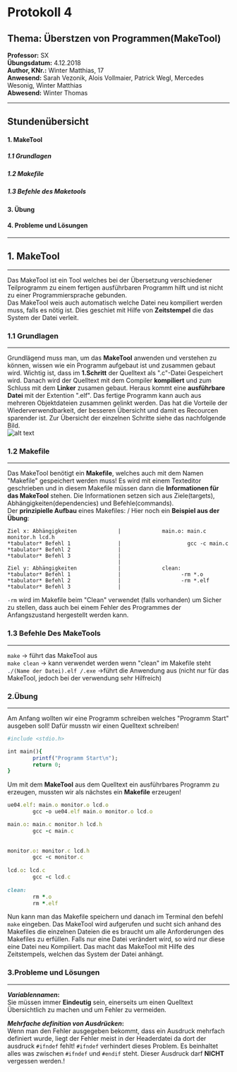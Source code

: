 # Protokoll 4
## Thema: Überstzen von Programmen(MakeTool)
**Professor:** SX  
**Übungsdatum:** 4.12.2018  
**Author, KNr.:** Winter Matthias, 17  
**Anwesend:** Sarah Vezonik, Alois Vollmaier, Patrick Wegl, Mercedes Wesonig, Winter Matthias  
**Abwesend:** Winter Thomas    
  
  
---

## Stundenübersicht
#### 1. MakeTool
##### 1.1 Grundlagen
##### 1.2 Makefile
##### 1.3 Befehle des Maketools
#### 3. Übung
#### 4. Probleme und Lösungen

--- 

## 1. MakeTool  
---
Das MakeTool ist ein Tool welches bei der Übersetzung verschiedener Teilprogramm zu einem fertigen ausführbaren Programm hilft und ist nicht zu einer Programmiersprache gebunden.  
Das MakeTool weis auch automatisch welche Datei neu kompiliert werden muss, falls es nötig ist. Dies geschiet mit Hilfe von **Zeitstempel** die das System der Datei verleit.
### 1.1 Grundlagen  
---
Grundlägend muss man, um das **MakeTool** anwenden und verstehen zu können, wissen wie ein Programm aufgebaut ist und zusammen gebaut wird.
Wichtig ist, dass im **1.Schritt** der Quelltext als ".c"-Datei Gespeichert wird. Danach wird der Quelltext mit dem Compiler **kompiliert** und zum Schluss mit dem **Linker** zusamen gebaut. Heraus kommt eine **ausführbare Datei** mit der Extention ".elf". Das fertige Programm kann auch  aus mehreren Objektdateien zusammen gelinkt werden. Das hat die Vorteile der Wiederverwendbarkeit, der besseren Übersicht und damit es Recourcen sparender ist. Zur Übersicht der einzelnen Schritte siehe das nachfolgende Bild.  
![alt text](http://new.c-howto.de/wp-content/uploads/2017/04/Makefiles.gif)     

### 1.2 Makefile
---
Das MakeTool benötigt ein **Makefile**, welches auch mit dem Namen "Makefile" gespeichert werden muss! Es wird mit einem Texteditor geschrieben und in diesem Makefile müssen dann die **Informationen für das MakeTool** stehen. Die Informationen setzen sich aus Ziele(targets), Abhängigkeiten(dependencies) und Befehle(commands).  
Der **prinzipielle Aufbau** eines Makefiles:  /  Hier noch ein **Beispiel aus der Übung**:
```
Ziel x: Abhängigkeiten             |             main.o: main.c monitor.h lcd.h
*tabulator* Befehl 1               |                     gcc -c main.c
*tabulator* Befehl 2               |
*tabulator* Befehl 3               |
                                   |
Ziel y: Abhängigkeiten             |             clean: 
*tabulator* Befehl 1               |                   -rm *.o
*tabulator* Befehl 2               |                   -rm *.elf
*tabulator* Befehl 3               |
``` 
```-rm``` wird im Makefile beim "Clean" verwendet (falls vorhanden) um Sicher zu stellen, dass auch bei einem Fehler des Programmes der Anfangszustand hergestellt werden kann.
### 1.3 Befehle Des MakeTools
---
```make``` -> führt das MakeTool aus  
```make clean``` -> kann verwendet werden wenn "clean" im Makefile steht  
```./(Name der Datei).elf /.exe``` ->führt die Anwendung aus (nicht nur für das MakeTool, jedoch bei der verwendung sehr Hilfreich)  

### 2.Übung  
---
Am Anfang wollten wir eine Programm schreiben welches "Programm Start" ausgeben soll! Dafür musstn wir einen Quelltext schreiben!
```ruby
#include <stdio.h>

int main(){
        printf("Programm Start\n");
        return 0;
}  
```
Um mit dem **MakeTool** aus dem Quelltext ein ausführbares Programm zu erzeugen, mussten wir als nächstes ein **Makefile** erzeugen!
```ruby
ue04.elf: main.o monitor.o lcd.o
        gcc -o ue04.elf main.o monitor.o lcd.o  

main.o: main.c monitor.h lcd.h
        gcc -c main.c
        
        
monitor.o: monitor.c lcd.h
        gcc -c monitor.c
        
lcd.o: lcd.c
        gcc -c lcd.c
        
clean: 
        rm *.o
        rm *.elf
```

Nun kann man das Makefile speichern und danach im Terminal den befehl ```make``` eingeben. Das MakeTool wird aufgerufen und sucht sich anhand des Makefiles die einzelnen Dateien die es braucht um alle Anforderungen des Makefiles zu erfüllen. Falls nur eine Datei verändert wird, so wird nur diese eine Datei neu Kompiliert. Das macht das MakeTool mit Hilfe des Zeitstempels, welchen das System der Datei anhängt.  
  
  
### 3.Probleme und Lösungen
---
**_Variablennamen_:**  
Sie müssen immer **Eindeutig** sein, einerseits um einen Quelltext Übersichtlich zu machen und um Fehler zu vermeiden.    
  
**_Mehrfache definition von Ausdrücken_:**  
Wenn man den Fehler ausgegeben bekommt, dass ein Ausdruck mehrfach definiert wurde, liegt der Fehler meist in der Headerdatei da dort der ausdruck ```#ifndef``` fehlt!  ```#ifndef``` verhindert dieses Problem. Es beinhaltet alles was zwischen ```#ifndef``` und ```#endif``` steht. Dieser Ausdruck darf **NICHT** vergessen werden.!

